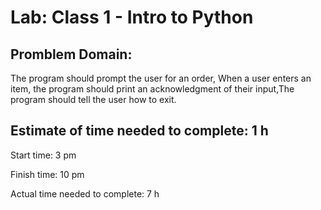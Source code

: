 # Lab: Class 1 - Intro to Python

## Promblem Domain:

The program should prompt the user for an order, When a user enters an item, the program should print an acknowledgment of their input,The program should tell the user how to exit.

## Estimate of time needed to complete: 1 h

Start time: 3 pm 

Finish time: 10 pm

Actual time needed to complete: 7 h
